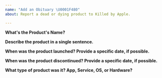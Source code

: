 ```yaml
---
name: "Add an Obituary \U0001F480"
about: Report a dead or dying product to Killed by Apple.

---
```


**What's the Product's Name?**

**Describe the product in a single sentence.**

**When was the product launched? Provide a specific date, if possible.**

**When was the product discontinued? Provide a specific date, if possible.**

**What type of product was it? App, Service, OS, or Hardware?**

